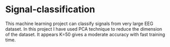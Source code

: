 # Signal-classification
This machine learning project can classify signals from very large EEG dataset. In this project I have used PCA technique to reduce the dimension of the dataset. It appears K=50 gives a moderate accuracy with fast training time.
